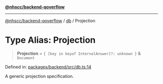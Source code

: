 [**@nhscc/backend-qoverflow**](../../README.md)

***

[@nhscc/backend-qoverflow](../../README.md) / [db](../README.md) / Projection

# Type Alias: Projection

> **Projection** = `{ [key in keyof InternalAnswer]?: unknown }` & `Document`

Defined in: [packages/backend/src/db.ts:14](https://github.com/nhscc/qoverflow.api.hscc.bdpa.org/blob/f5ce596891ef5639d9d2800df6d35c0e862108c3/packages/backend/src/db.ts#L14)

A generic projection specification.
